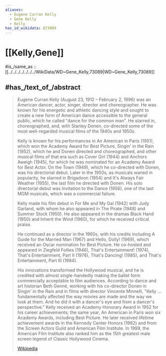 ```yaml
---
aliases:
  - Eugene Curran Kelly
  - Gene Kelly
  - Kelly
has_id_wikidata: Q73089
---
```


# [[Kelly,Gene]] 

#is_/same_as :: [[../../../../../../../WikiData/WD~Gene_Kelly,73089|WD~Gene_Kelly,73089]] 

## #has_/text_of_/abstract 

> Eugene Curran Kelly (August 23, 1912 – February 2, 1996) 
> was an American dancer, actor, singer, director and choreographer. 
> He was known for his energetic and athletic dancing style 
> and sought to create a new form of American dance accessible to the general public, 
> which he called "dance for the common man". 
> He starred in, choreographed, and, with Stanley Donen, 
> co-directed some of the most well-regarded musical films of the 1940s and 1950s.
>
> Kelly is known for his performances in An American in Paris (1951), 
> which won the Academy Award for Best Picture, Singin' in the Rain (1952), 
> which he and Donen directed and choreographed, 
> and other musical films of that era such as Cover Girl (1944) and Anchors Aweigh (1945), 
> for which he was nominated for an Academy Award for Best Actor. 
> On the Town (1949), which he co-directed with Donen, was his directorial debut. 
> Later in the 1950s, as musicals waned in popularity, he starred in Brigadoon (1954) and It's Always Fair Weather (1955), the last film he directed with Donen. 
> His solo directorial debut was Invitation to the Dance (1956), one of the last MGM musicals, which was a commercial failure.
>
> Kelly made his film debut in For Me and My Gal (1942) with Judy Garland, with whom he also appeared in The Pirate (1948) and Summer Stock (1950). He also appeared in the dramas Black Hand (1950) and Inherit the Wind (1960), for which he received critical praise.
>
> He continued as a director in the 1960s, with his credits including A Guide for the Married Man (1967) and Hello, Dolly! (1969), which received an Oscar nomination for Best Picture. He co-hosted and appeared in Ziegfeld Follies (1946), That's Entertainment! (1974), That's Entertainment, Part II (1976), That's Dancing! (1985), and That's Entertainment, Part III (1994).
>
> His innovations transformed the Hollywood musical, and he is credited with almost single-handedly making the ballet form commercially acceptable to film audiences. According to dance and art historian Beth Genné, working with his co-director Donen in Singin' in the Rain and in films with director Vincente Minnelli, "Kelly ... fundamentally affected the way movies are made and the way we look at them. And he did it with a dancer's eye and from a dancer's perspective." Kelly received an Academy Honorary Award in 1952 for his career achievements; the same year, An American in Paris won six Academy Awards, including Best Picture. He later received lifetime achievement awards in the Kennedy Center Honors (1982) and from the Screen Actors Guild and American Film Institute. In 1999, the American Film Institute also ranked him as the 15th greatest male screen legend of Classic Hollywood Cinema.
>
> [Wikipedia](https://en.wikipedia.org/wiki/Gene%20Kelly) 


